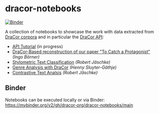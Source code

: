 # dracor-notebooks

[![Binder](https://mybinder.org/badge_logo.svg)](https://mybinder.org/v2/gh/dracor-org/dracor-notebooks/main)

A collection of notebooks to showcase the work with data extracted from [DraCor corpora](https://dracor.org) and in particular the [DraCor API](https://dracor.org/doc/api):

* [API Tutorial](https://github.com/dracor-org/dracor-notebooks/tree/main/api-tutorial) (in progress)
* [DraCor-Based reconstruction of our paper "To Catch a Protagonist"](https://github.com/dracor-org/dracor-notebooks/tree/main/catch-a-protagonist-in-dracor) *(Ingo Börner)*
* [Stylometric Text Classification](https://github.com/dracor-org/dracor-notebooks/tree/main/stylometric-text-classification) *(Robert Jäschke)*
* [Genre Analysis with DraCor](https://github.com/dracor-org/dracor-notebooks/tree/main/genre-analysis) *(Henny Sluyter-Gäthje)*
* [Contrastive Text Analsis](https://github.com/dracor-org/dracor-notebooks/tree/main/contrastive-text-analysis) *(Robert Jäschke)*

## Binder
Notebooks can be executed locally or via Binder:
https://mybinder.org/v2/gh/dracor-org/dracor-notebooks/main
